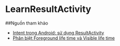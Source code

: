 # LearnResultActivity

##Nguồn tham khảo
+ [Intent trong Android: sử dụng ResultActivity](https://duythanhcse.wordpress.com/2013/04/19/bai-tap-24-thuc-hanh-ve-intent-trong-android/)
+ [Phân biệt Foreground life time và Visible  life time](https://duythanhcse.wordpress.com/2013/03/27/bai-tap-6-phan-biet-foreground-lifetime-va-visible-lifetime/)
